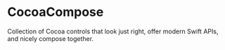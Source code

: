 # CocoaCompose
Collection of Cocoa controls that look just right, offer modern Swift APIs, and nicely compose together.
